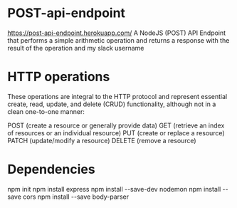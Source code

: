# POST-api-endpoint
https://post-api-endpoint.herokuapp.com/
A NodeJS (POST) API Endpoint that performs a simple arithmetic operation and returns a response with the result of the operation and my slack username

# HTTP operations
These operations are integral to the HTTP protocol and represent essential create, read, update, and delete (CRUD) functionality, although not in a clean one-to-one manner:

POST (create a resource or generally provide data)
GET (retrieve an index of resources or an individual resource)
PUT (create or replace a resource)
PATCH (update/modify a resource)
DELETE (remove a resource)

# Dependencies
npm init
npm install express
npm install --save-dev nodemon 
npm install --save cors
npm install --save body-parser
